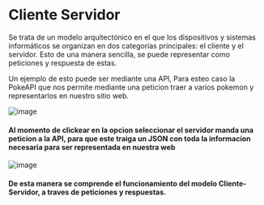 # Cliente Servidor
Se trata de un modelo arquitectónico en el que los dispositivos y sistemas informáticos se organizan en dos categorías principales: el cliente y el servidor.
Esto de una manera sencilla, se puede representar como peticiones y respuesta de estas.

Un ejemplo de esto puede ser mediante una API, Para esteo caso la PokeAPI que nos permite mediante una peticion traer a varios pokemon y representarlos en nuestro sitio web.

![image](https://github.com/FranklinJPC/Desarrollo-Web-Ejercicios/assets/117754105/1fab18c5-4520-4bd6-8b7c-14d5a07b1a0a)

#### Al momento de clickear en la opcion seleccionar el servidor manda una peticion a la API, para que este traiga un JSON con toda la informacion necesaria para ser representada en nuestra web
![image](https://github.com/FranklinJPC/Desarrollo-Web-Ejercicios/assets/117754105/8d4484cc-79c7-4d38-acb1-0a653d2b24d4)

#### De esta manera se comprende el funcionamiento del modelo Cliente-Servidor, a traves de peticiones y respuestas.
